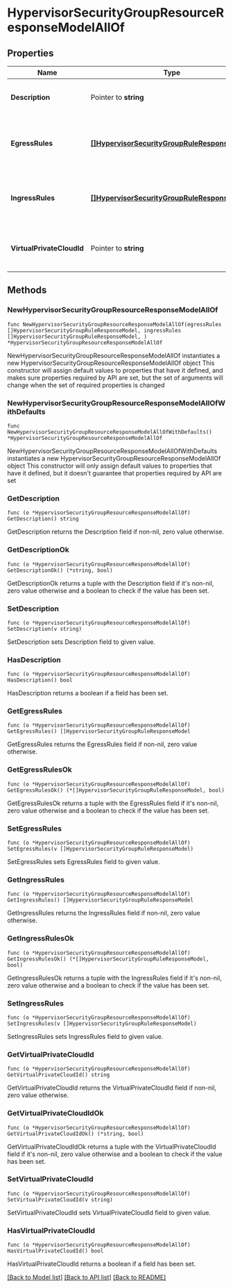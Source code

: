 # HypervisorSecurityGroupResourceResponseModelAllOf

## Properties

Name | Type | Description | Notes
------------ | ------------- | ------------- | -------------
**Description** | Pointer to **string** | Description of the security group. | [optional] 
**EgressRules** | [**[]HypervisorSecurityGroupRuleResponseModel**](HypervisorSecurityGroupRuleResponseModel.md) | Egress rules governing outbound network traffic. | 
**IngressRules** | [**[]HypervisorSecurityGroupRuleResponseModel**](HypervisorSecurityGroupRuleResponseModel.md) | Ingress rules governing inbound network traffic. | 
**VirtualPrivateCloudId** | Pointer to **string** | The identifier of the associated VPC. | [optional] 

## Methods

### NewHypervisorSecurityGroupResourceResponseModelAllOf

`func NewHypervisorSecurityGroupResourceResponseModelAllOf(egressRules []HypervisorSecurityGroupRuleResponseModel, ingressRules []HypervisorSecurityGroupRuleResponseModel, ) *HypervisorSecurityGroupResourceResponseModelAllOf`

NewHypervisorSecurityGroupResourceResponseModelAllOf instantiates a new HypervisorSecurityGroupResourceResponseModelAllOf object
This constructor will assign default values to properties that have it defined,
and makes sure properties required by API are set, but the set of arguments
will change when the set of required properties is changed

### NewHypervisorSecurityGroupResourceResponseModelAllOfWithDefaults

`func NewHypervisorSecurityGroupResourceResponseModelAllOfWithDefaults() *HypervisorSecurityGroupResourceResponseModelAllOf`

NewHypervisorSecurityGroupResourceResponseModelAllOfWithDefaults instantiates a new HypervisorSecurityGroupResourceResponseModelAllOf object
This constructor will only assign default values to properties that have it defined,
but it doesn't guarantee that properties required by API are set

### GetDescription

`func (o *HypervisorSecurityGroupResourceResponseModelAllOf) GetDescription() string`

GetDescription returns the Description field if non-nil, zero value otherwise.

### GetDescriptionOk

`func (o *HypervisorSecurityGroupResourceResponseModelAllOf) GetDescriptionOk() (*string, bool)`

GetDescriptionOk returns a tuple with the Description field if it's non-nil, zero value otherwise
and a boolean to check if the value has been set.

### SetDescription

`func (o *HypervisorSecurityGroupResourceResponseModelAllOf) SetDescription(v string)`

SetDescription sets Description field to given value.

### HasDescription

`func (o *HypervisorSecurityGroupResourceResponseModelAllOf) HasDescription() bool`

HasDescription returns a boolean if a field has been set.

### GetEgressRules

`func (o *HypervisorSecurityGroupResourceResponseModelAllOf) GetEgressRules() []HypervisorSecurityGroupRuleResponseModel`

GetEgressRules returns the EgressRules field if non-nil, zero value otherwise.

### GetEgressRulesOk

`func (o *HypervisorSecurityGroupResourceResponseModelAllOf) GetEgressRulesOk() (*[]HypervisorSecurityGroupRuleResponseModel, bool)`

GetEgressRulesOk returns a tuple with the EgressRules field if it's non-nil, zero value otherwise
and a boolean to check if the value has been set.

### SetEgressRules

`func (o *HypervisorSecurityGroupResourceResponseModelAllOf) SetEgressRules(v []HypervisorSecurityGroupRuleResponseModel)`

SetEgressRules sets EgressRules field to given value.


### GetIngressRules

`func (o *HypervisorSecurityGroupResourceResponseModelAllOf) GetIngressRules() []HypervisorSecurityGroupRuleResponseModel`

GetIngressRules returns the IngressRules field if non-nil, zero value otherwise.

### GetIngressRulesOk

`func (o *HypervisorSecurityGroupResourceResponseModelAllOf) GetIngressRulesOk() (*[]HypervisorSecurityGroupRuleResponseModel, bool)`

GetIngressRulesOk returns a tuple with the IngressRules field if it's non-nil, zero value otherwise
and a boolean to check if the value has been set.

### SetIngressRules

`func (o *HypervisorSecurityGroupResourceResponseModelAllOf) SetIngressRules(v []HypervisorSecurityGroupRuleResponseModel)`

SetIngressRules sets IngressRules field to given value.


### GetVirtualPrivateCloudId

`func (o *HypervisorSecurityGroupResourceResponseModelAllOf) GetVirtualPrivateCloudId() string`

GetVirtualPrivateCloudId returns the VirtualPrivateCloudId field if non-nil, zero value otherwise.

### GetVirtualPrivateCloudIdOk

`func (o *HypervisorSecurityGroupResourceResponseModelAllOf) GetVirtualPrivateCloudIdOk() (*string, bool)`

GetVirtualPrivateCloudIdOk returns a tuple with the VirtualPrivateCloudId field if it's non-nil, zero value otherwise
and a boolean to check if the value has been set.

### SetVirtualPrivateCloudId

`func (o *HypervisorSecurityGroupResourceResponseModelAllOf) SetVirtualPrivateCloudId(v string)`

SetVirtualPrivateCloudId sets VirtualPrivateCloudId field to given value.

### HasVirtualPrivateCloudId

`func (o *HypervisorSecurityGroupResourceResponseModelAllOf) HasVirtualPrivateCloudId() bool`

HasVirtualPrivateCloudId returns a boolean if a field has been set.


[[Back to Model list]](../README.md#documentation-for-models) [[Back to API list]](../README.md#documentation-for-api-endpoints) [[Back to README]](../README.md)


